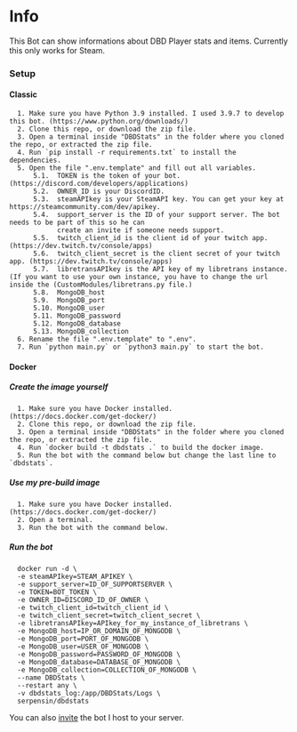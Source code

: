# Info

This Bot can show informations about DBD Player stats and items.
Currently this only works for Steam.

### Setup

#### Classic
      1. Make sure you have Python 3.9 installed. I used 3.9.7 to develop this bot. (https://www.python.org/downloads/)
      2. Clone this repo, or download the zip file.
      3. Open a terminal inside "DBDStats" in the folder where you cloned the repo, or extracted the zip file.
      4. Run `pip install -r requirements.txt` to install the dependencies.
      5. Open the file ".env.template" and fill out all variables.
          5.1.  TOKEN is the token of your bot. (https://discord.com/developers/applications)
          5.2.  OWNER_ID is your DiscordID.
          5.3.  steamAPIkey is your SteamAPI key. You can get your key at https://steamcommunity.com/dev/apikey.
          5.4.  support_server is the ID of your support server. The bot needs to be part of this so he can  
                create an invite if someone needs support.
          5.5.  twitch_client_id is the client id of your twitch app. (https://dev.twitch.tv/console/apps)
          5.6.  twitch_client_secret is the client secret of your twitch app. (https://dev.twitch.tv/console/apps)
          5.7.  libretransAPIkey is the API key of my libretrans instance. (If you want to use your own instance, you have to change the url inside the (CustomModules/libretrans.py file.)
          5.8.  MongoDB_host 
          5.9.  MongoDB_port 
          5.10. MongoDB_user 
          5.11. MongoDB_password 
          5.12. MongoDB_database 
          5.13. MongoDB_collection
      6. Rename the file ".env.template" to ".env".
      7. Run `python main.py` or `python3 main.py` to start the bot.

#### Docker
##### Create the image yourself
      1. Make sure you have Docker installed. (https://docs.docker.com/get-docker/)
      2. Clone this repo, or download the zip file.
      3. Open a terminal inside "DBDStats" in the folder where you cloned the repo, or extracted the zip file.
      4. Run `docker build -t dbdstats .` to build the docker image.
      5. Run the bot with the command below but change the last line to `dbdstats`.
##### Use my pre-build image
      1. Make sure you have Docker installed. (https://docs.docker.com/get-docker/)
      2. Open a terminal.
      3. Run the bot with the command below.
##### Run the bot
      docker run -d \
      -e steamAPIkey=STEAM_APIKEY \
      -e support_server=ID_OF_SUPPORTSERVER \
      -e TOKEN=BOT_TOKEN \
      -e OWNER_ID=DISCORD_ID_OF_OWNER \
      -e twitch_client_id=twitch_client_id \
      -e twitch_client_secret=twitch_client_secret \
      -e libretransAPIkey=APIkey_for_my_instance_of_libretrans \
      -e MongoDB_host=IP_OR_DOMAIN_OF_MONGODB \
      -e MongoDB_port=PORT_OF_MONGODB \
      -e MongoDB_user=USER_OF_MONGODB \
      -e MongoDB_password=PASSWORD_OF_MONGODB \
      -e MongoDB_database=DATABASE_OF_MONGODB \
      -e MongoDB_collection=COLLECTION_OF_MONGODB \
      --name DBDStats \
      --restart any \
      -v dbdstats_log:/app/DBDStats/Logs \
      serpensin/dbdstats


You can also [invite](https://discord.com/api/oauth2/authorize?client_id=1030163127926542400&permissions=137506506753&scope=bot%20applications.commands) the bot I host to your server.

